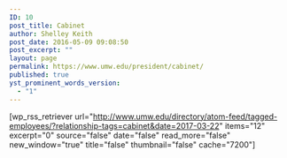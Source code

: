 ```yaml
---
ID: 10
post_title: Cabinet
author: Shelley Keith
post_date: 2016-05-09 09:08:50
post_excerpt: ""
layout: page
permalink: https://www.umw.edu/president/cabinet/
published: true
yst_prominent_words_version:
  - "1"
---
```

[wp_rss_retriever url="http://www.umw.edu/directory/atom-feed/tagged-employees/?relationship-tags=cabinet&date=2017-03-22" items="12" excerpt="0" source="false" date="false" read_more="false" new_window="true" title="false" thumbnail="false" cache="7200"]